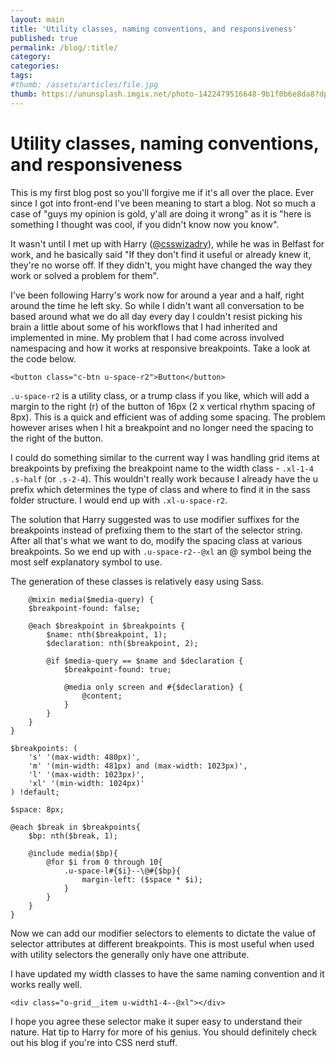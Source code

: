 ```yaml
---
layout: main
title: 'Utility classes, naming conventions, and responsiveness'
published: true
permalink: /blog/:title/
category:
categories:
tags:
#thumb: /assets/articles/file.jpg
thumb: https://ununsplash.imgix.net/photo-1422479516648-9b1f0b6e8da8?dpr=2&fit=crop&fm=jpg&h=725&q=75&w=1050
---
```


# Utility classes, naming conventions, and responsiveness

This is my first blog post so you'll forgive me if it's all over the place. Ever since I got into front-end I've been meaning to start a blog. Not so much a case of "guys my opinion is gold, y'all are doing it wrong" as it is "here is something I thought was cool, if you didn't know now you know".

It wasn't until I met up with Harry ([@csswizadry](http://twitter.com/csswizadry)), while he was in Belfast for work, and he basically said "If they don't find it useful or already knew it, they're no worse off. If they didn't, you might have changed the way they work or solved a problem for them". 

I've been following Harry's work now for around a year and a half, right around the time he left sky. So while I didn't want all conversation to be based around what we do all day every day I couldn't resist picking his brain a little about some of his workflows that I had inherited and implemented in mine. My problem that I had come across involved namespacing and how it works at responsive breakpoints. Take a look at the code below.

	<button class="c-btn u-space-r2">Button</button>

`.u-space-r2` is a utility class, or a trump class if you like, which will add a margin to the right (r) of the button of 16px (2 x vertical rhythm spacing of 8px). This is a quick and efficient was of adding some spacing. The problem however arises when I hit a breakpoint and no longer need the spacing to the right of the button. 

I could do something similar to the current way I was handling grid items at breakpoints by prefixing the breakpoint name to the width class - `.xl-1-4 .s-half` (or `.s-2-4`). This wouldn't really work because I already have the u prefix which determines the type of class and where to find it in the sass folder structure. I would end up with `.xl-u-space-r2`. 

The solution that Harry suggested was to use modifier suffixes for the breakpoints instead of prefixing them to the start of the selector string. After all that's what we want to do, modify the spacing class at various breakpoints. So we end up with `.u-space-r2--@xl` an @ symbol being the most self explanatory symbol to use.  

The generation of these classes is relatively easy using Sass.

	    @mixin media($media-query) {
        $breakpoint-found: false;

        @each $breakpoint in $breakpoints {
        	$name: nth($breakpoint, 1);
            $declaration: nth($breakpoint, 2);

            @if $media-query == $name and $declaration {
                $breakpoint-found: true;

                @media only screen and #{$declaration} {
                    @content;
                }
            }
        }
    }
    
	$breakpoints: (
    	's' '(max-width: 480px)',
    	'm' '(min-width: 481px) and (max-width: 1023px)',
    	'l' '(max-width: 1023px)',
    	'xl' '(min-width: 1024px)'
	) !default;

	$space: 8px;

	@each $break in $breakpoints{
    	$bp: nth($break, 1);

    	@include media($bp){
        	@for $i from 0 through 10{
            	.u-space-l#{$i}--\@#{$bp}{
                	margin-left: ($space * $i);
            	}
        	}
    	}
	}

Now we can add our modifier selectors to elements to dictate the value of selector attributes at different breakpoints. This is most useful when used with utility selectors the generally only have one attribute. 

I have updated my width classes to have the same naming convention and it works really well. 

	<div class="o-grid__item u-width1-4--@xl"></div>
	
I hope you agree these selector make it super easy to understand their nature. Hat tip to Harry for more of his genius. You should definitely check out his blog if you're into CSS nerd stuff. 